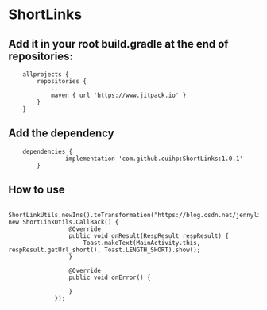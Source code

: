# ShortLinks


## Add it in your root build.gradle at the end of repositories:

```
	allprojects {
		repositories {
			...
			maven { url 'https://www.jitpack.io' }
		}
	}
```

## Add the dependency

```
	dependencies {
    	        implementation 'com.github.cuihp:ShortLinks:1.0.1'
    	}
```
## How to use
```
	  ShortLinkUtils.newIns().toTransformation("https://blog.csdn.net/jennyliliyang/article/", new ShortLinkUtils.CallBack() {
                 @Override
                 public void onResult(RespResult respResult) {
                     Toast.makeText(MainActivity.this, respResult.getUrl_short(), Toast.LENGTH_SHORT).show();
                 }
     
                 @Override
                 public void onError() {
     
                 }
             });
```
